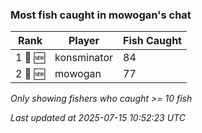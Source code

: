 ### Most fish caught in mowogan's chat
| Rank | Player | Fish Caught |
|------|--------|-----------|
| 1 🥇 🆕 | konsminator  | 84 |
| 2 🥈 🆕 | mowogan  | 77 |

_Only showing fishers who caught >= 10 fish_

_Last updated at 2025-07-15 10:52:23 UTC_